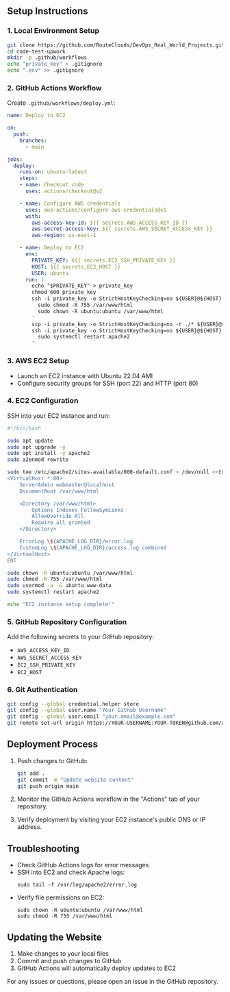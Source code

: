 ## Setup Instructions

### 1. Local Environment Setup

```bash
git clone https://github.com/RouteClouds/DevOps_Real_World_Projects.git
cd code-test-upwork
mkdir -p .github/workflows
echo "private_key" > .gitignore
echo ".env" >> .gitignore
```

### 2. GitHub Actions Workflow

Create `.github/workflows/deploy.yml`:

```yaml
name: Deploy to EC2

on:
  push:
    branches:
      - main

jobs:
  deploy:
    runs-on: ubuntu-latest
    steps:
    - name: Checkout code
      uses: actions/checkout@v2

    - name: Configure AWS credentials
      uses: aws-actions/configure-aws-credentials@v1
      with:
        aws-access-key-id: ${{ secrets.AWS_ACCESS_KEY_ID }}
        aws-secret-access-key: ${{ secrets.AWS_SECRET_ACCESS_KEY }}
        aws-region: us-east-1

    - name: Deploy to EC2
      env:
        PRIVATE_KEY: ${{ secrets.EC2_SSH_PRIVATE_KEY }}
        HOST: ${{ secrets.EC2_HOST }}
        USER: ubuntu
      run: |
        echo "$PRIVATE_KEY" > private_key
        chmod 600 private_key
        ssh -i private_key -o StrictHostKeyChecking=no ${USER}@${HOST} '
          sudo chmod -R 755 /var/www/html
          sudo chown -R ubuntu:ubuntu /var/www/html
        '
        scp -i private_key -o StrictHostKeyChecking=no -r ./* ${USER}@${HOST}:/var/www/html/
        ssh -i private_key -o StrictHostKeyChecking=no ${USER}@${HOST} '
          sudo systemctl restart apache2
        '
```

### 3. AWS EC2 Setup

- Launch an EC2 instance with Ubuntu 22.04 AMI
- Configure security groups for SSH (port 22) and HTTP (port 80)

### 4. EC2 Configuration

SSH into your EC2 instance and run:

```bash
#!/bin/bash

sudo apt update
sudo apt upgrade -y
sudo apt install -y apache2
sudo a2enmod rewrite

sudo tee /etc/apache2/sites-available/000-default.conf > /dev/null <<EOT
<VirtualHost *:80>
    ServerAdmin webmaster@localhost
    DocumentRoot /var/www/html

    <Directory /var/www/html>
        Options Indexes FollowSymLinks
        AllowOverride All
        Require all granted
    </Directory>

    ErrorLog \${APACHE_LOG_DIR}/error.log
    CustomLog \${APACHE_LOG_DIR}/access.log combined
</VirtualHost>
EOT

sudo chown -R ubuntu:ubuntu /var/www/html
sudo chmod -R 755 /var/www/html
sudo usermod -a -G ubuntu www-data
sudo systemctl restart apache2

echo "EC2 instance setup complete!"
```

### 5. GitHub Repository Configuration

Add the following secrets to your GitHub repository:
- `AWS_ACCESS_KEY_ID`
- `AWS_SECRET_ACCESS_KEY`
- `EC2_SSH_PRIVATE_KEY`
- `EC2_HOST`

### 6. Git Authentication

```bash
git config --global credential.helper store
git config --global user.name "Your GitHub Username"
git config --global user.email "your.email@example.com"
git remote set-url origin https://YOUR-USERNAME:YOUR-TOKEN@github.com/awsfreetier30/code-test-upwork.git
```

## Deployment Process

1. Push changes to GitHub:
   ```bash
   git add .
   git commit -m "Update website content"
   git push origin main
   ```

2. Monitor the GitHub Actions workflow in the "Actions" tab of your repository.

3. Verify deployment by visiting your EC2 instance's public DNS or IP address.

## Troubleshooting

- Check GitHub Actions logs for error messages
- SSH into EC2 and check Apache logs:
  ```
  sudo tail -f /var/log/apache2/error.log
  ```
- Verify file permissions on EC2:
  ```
  sudo chown -R ubuntu:ubuntu /var/www/html
  sudo chmod -R 755 /var/www/html
  ```

## Updating the Website

1. Make changes to your local files
2. Commit and push changes to GitHub
3. GitHub Actions will automatically deploy updates to EC2

For any issues or questions, please open an issue in the GitHub repository.
